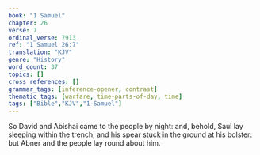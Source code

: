 ```yaml
---
book: "1 Samuel"
chapter: 26
verse: 7
ordinal_verse: 7913
ref: "1 Samuel 26:7"
translation: "KJV"
genre: "History"
word_count: 37
topics: []
cross_references: []
grammar_tags: [inference-opener, contrast]
thematic_tags: [warfare, time-parts-of-day, time]
tags: ["Bible","KJV","1-Samuel"]
---
```

So David and Abishai came to the people by night: and, behold, Saul lay sleeping within the trench, and his spear stuck in the ground at his bolster: but Abner and the people lay round about him.
